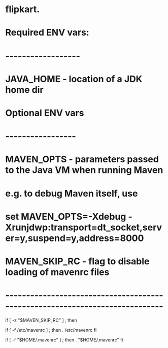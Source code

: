 # flipkart.
# Required ENV vars:
# ------------------
#   JAVA_HOME - location of a JDK home dir
#
# Optional ENV vars
# -----------------
#  
#   MAVEN_OPTS - parameters passed to the Java VM when running Maven
#     e.g. to debug Maven itself, use
#       set MAVEN_OPTS=-Xdebug -Xrunjdwp:transport=dt_socket,server=y,suspend=y,address=8000
#   MAVEN_SKIP_RC - flag to disable loading of mavenrc files
# ----------------------------------------------------------------------------

if [ -z "$MAVEN_SKIP_RC" ] ; then

  if [ -f /etc/mavenrc ] ; then
    . /etc/mavenrc
  fi

  if [ -f "$HOME/.mavenrc" ] ; then
    . "$HOME/.mavenrc"
  fi
